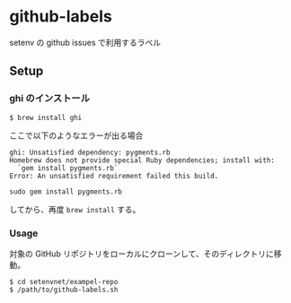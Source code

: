 # github-labels
setenv の github issues で利用するラベル


## Setup

### ghi のインストール

```sh-session
$ brew install ghi
```

ここで以下のようなエラーが出る場合

```
ghi: Unsatisfied dependency: pygments.rb
Homebrew does not provide special Ruby dependencies; install with:
  `gem install pygments.rb`
Error: An unsatisfied requirement failed this build.
```


```sh-session
sudo gem install pygments.rb
```

してから、再度 `brew install` する。

### Usage

対象の GitHub リポジトリをローカルにクローンして、そのディレクトリに移動。

```
$ cd setenvnet/exampel-repo
$ /path/to/github-labels.sh
```


